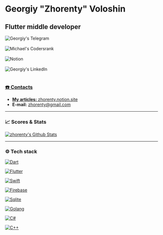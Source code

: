 # Georgiy "**Zhorenty**" Voloshin
## Flutter middle developer

 
<a href="https://t.me/zhorenty">
  <img align="left" alt="Georgiy's Telegram" src="https://img.shields.io/badge/Telegram-2CA5E0?style=for-the-badge&logo=telegram&logoColor=white" />
</a>
<br/> <br/>
<a href="https://profile.codersrank.io/user/zhorenty">
  <img align="left" alt="Michael's Codersrank" src="https://img.shields.io/badge/CodersRank-67A4AC?style=for-the-badge&logo=CodersRank&logoColor=white" />
</a>
<br/> <br/>
<a href="https://zhorenty.notion.site/Programming-notes-d81f0d0e3a7547e4a57764c2505fd268">
  <img align="left" alt="Notion" src="https://img.shields.io/badge/Notion-000000?style=for-the-badge&logo=notion&logoColor=white" />
</a>
<br/> <br/>
<a href="https://www.linkedin.com/in/zhorenty/">
  <img align="left" alt="Georgiy's LinkedIn" src="https://img.shields.io/badge/LinkedIn-0077B5?style=for-the-badge&logo=linkedin&logoColor=white" />
<br/> <br/>


### ☎️ Contacts 

+ **My articles:** [zhorenty.notion.site](https://zhorenty.notion.site/Programming-notes-d81f0d0e3a7547e4a57764c2505fd268)  
+ **E-mail:** [zhorenty@gmail.com](mailto:zhorenty@gmail.com)

---

### 📈 Scores & Stats  
  
[![zhorenty's Github Stats](https://github-readme-stats.vercel.app/api?username=zhorenty&count_private=true&theme=default&show_icons=true)](https://github.com/zhorenty) 

---
  
### ⚙️ Tech stack  

[![Dart](https://img.shields.io/badge/Dart-0175C2?style=for-the-badge&logo=dart&logoColor=white)](https://dart.dev/)

[![Flutter](https://img.shields.io/badge/Flutter-02569B?style=for-the-badge&logo=flutter&logoColor=white)](https://flutter.dev/)

[![Swift](https://img.shields.io/badge/Swift-FA7343?style=for-the-badge&logo=swift&logoColor=white)](https://swift.org/)

[![Firebase](https://img.shields.io/badge/Firebase-FFCA28?style=for-the-badge&logo=firebase&logoColor=white)](https://firebase.google.com/)

[![Sqlite](https://img.shields.io/badge/Sqlite-003B57?style=for-the-badge&logo=sqlite&logoColor=white)](https://sqlite.org/)

[![Golang](https://img.shields.io/badge/Go-00ADD8?style=for-the-badge&logo=go&logoColor=white)](https://golang.org/)

[![C#](https://img.shields.io/badge/C%23-239120?style=for-the-badge&logo=c-sharp&logoColor=white)](https://docs.microsoft.com/en-us/dotnet/csharp/)

[![C++](https://img.shields.io/badge/C%2B%2B-00599C?style=for-the-badge&logo=c%2B%2B&logoColor=white)](https://isocpp.org/)
